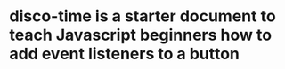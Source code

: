 # disco-time is a starter document to teach Javascript beginners how to add event listeners to a button
